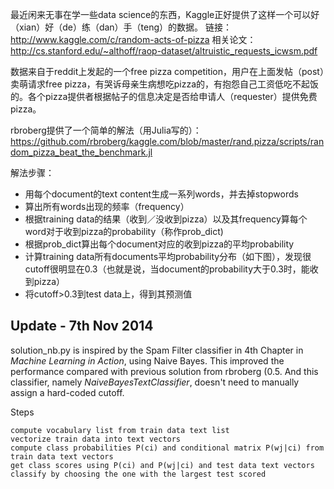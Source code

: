 最近闲来无事在学一些data science的东西，Kaggle正好提供了这样一个可以好（xian）好（de）练（dan）手（teng）的数据。
链接：http://www.kaggle.com/c/random-acts-of-pizza
相关论文：http://cs.stanford.edu/~althoff/raop-dataset/altruistic_requests_icwsm.pdf

数据来自于reddit上发起的一个free pizza competition，用户在上面发帖（post）卖萌请求free pizza，有哭诉母亲生病想吃pizza的，有抱怨自己工资低吃不起饭的。各个pizza提供者根据帖子的信息决定是否给申请人（requester）提供免费pizza。

rbroberg提供了一个简单的解法（用Julia写的）：https://github.com/rbroberg/kaggle.com/blob/master/rand.pizza/scripts/random_pizza_beat_the_benchmark.jl

解法步骤：
* 用每个document的text content生成一系列words，并去掉stopwords
* 算出所有words出现的频率（frequency）
* 根据training data的结果（收到／没收到pizza）以及其frequency算每个word对于收到pizza的probability（称作prob_dict)
* 根据prob_dict算出每个document对应的收到pizza的平均probability
* 计算training data所有documents平均probability分布（如下图），发现很cutoff很明显在0.3（也就是说，当document的probability大于0.3时，能收到pizza）
* 将cutoff>0.3到test data上，得到其预测值

Update - 7th Nov 2014
---
solution_nb.py is inspired by the Spam Filter classifier in 4th Chapter in *Machine Learning in Action*, using Naive Bayes. 
This improved the performance compared with previous solution from rbroberg (0.5.
And this classifier, namely *NaiveBayesTextClassifier*, doesn't need to manually assign a hard-coded cutoff.

Steps

    compute vocabulary list from train data text list
    vectorize train data into text vectors
    compute class probabilities P(ci) and conditional matrix P(wj|ci) from train data text vectors
    get class scores using P(ci) and P(wj|ci) and test data text vectors
    classify by choosing the one with the largest test scored